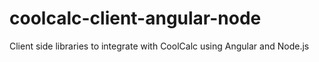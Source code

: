 # coolcalc-client-angular-node
Client side libraries to integrate with CoolCalc using Angular and Node.js
